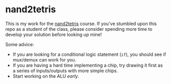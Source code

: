 # nand2tetris

This is my work for the [nand2tetris](https://www.coursera.org/learn/build-a-computer/home/welcome) course. If you've stumbled upon this repo as a student of the class, please consider spending more time to develop your solution before looking up mine!

Some advice:
* If you are looking for a conditional logic statement (`if`), you should see if mux/demux can work for you.
* If you are having a hard time implementing a chip, try drawing it first as a series of inputs/outputs with more simple chips.
* Start working on the ALU _early_.
